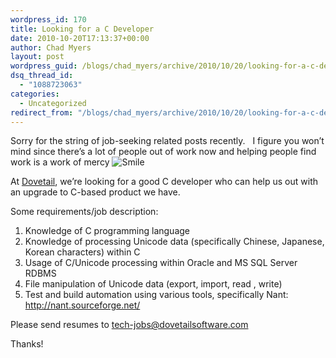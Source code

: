 ```yaml
---
wordpress_id: 170
title: Looking for a C Developer
date: 2010-10-20T17:13:37+00:00
author: Chad Myers
layout: post
wordpress_guid: /blogs/chad_myers/archive/2010/10/20/looking-for-a-c-developer.aspx
dsq_thread_id:
  - "1088723063"
categories:
  - Uncategorized
redirect_from: "/blogs/chad_myers/archive/2010/10/20/looking-for-a-c-developer.aspx/"
---
```

Sorry for the string of job-seeking related posts recently.&#160;&#160; I figure you won’t mind since there’s a lot of people out of work now and helping people find work is a work of mercy <img style="border-bottom-style: none;border-right-style: none;border-top-style: none;border-left-style: none" class="wlEmoticon wlEmoticon-smile" alt="Smile" src="http://lostechies.com/content/chadmyers/uploads/2011/03/wlEmoticon-smile_0A049782.png" />

At [Dovetail](http://www.dovetailsoftware.com), we’re looking for a good C developer who can help us out with an upgrade to C-based product we have.

Some requirements/job description:

  1. Knowledge of C programming language
  2. Knowledge of processing Unicode data (specifically Chinese, Japanese, Korean characters) within C
  3. Usage of C/Unicode processing within Oracle and MS SQL Server RDBMS
  4. File manipulation of Unicode data (export, import, read , write)
  5. Test and build automation using various tools, specifically Nant:&#160; <http://nant.sourceforge.net/>

Please send resumes to <tech-jobs@dovetailsoftware.com>

Thanks!